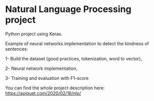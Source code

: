 # Natural Language Processing project
 
Python project using Keras.

Example of neural networks implementation to detect the kindness of sentences:

1- Build the dataset (good practices, tokenization, word to vector),

2- Neural network implementation,

3- Training and evaluation with F1-score


You can find the whole project description here: https://apiquet.com/2020/02/16/nlp/
